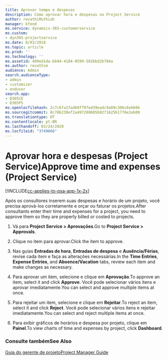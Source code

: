 ```yaml
---
title: Aprovar tempo e despesas
description: Como aprovar hora e despesas no Project Service
author: revathiMuthiah
manager: kfend
ms.service: dynamics-365-customerservice
ms.custom:
- dyn365-projectservice
ms.date: 8/03/2018
ms.topic: article
ms.prod: ''
ms.technology: ''
ms.assetid: 499ed1da-bb94-4184-8599-581bbd2b784a
ms.author: revathim
audience: Admin
search.audienceType:
- admin
- customizer
- enduser
search.app:
- D365CE
- D365PS
ms.openlocfilehash: 2c7c6fa1fadb9f797ed39eadc9a89c306c6eb60b
ms.sourcegitcommit: 8c786230ef2a497280885b827162561776e2eb00
ms.translationtype: HT
ms.contentlocale: pt-BR
ms.lasthandoff: 03/24/2020
ms.locfileid: "3749066"
---
```

# <a name="approve-time-and-expenses-project-service"></a><span data-ttu-id="4a25a-103">Aprovar hora e despesas (Project Service)</span><span class="sxs-lookup"><span data-stu-id="4a25a-103">Approve time and expenses (Project Service)</span></span>

[!INCLUDE[cc-applies-to-psa-app-1x-2x](../includes/cc-applies-to-psa-app-1x-2x.md)]

<span data-ttu-id="4a25a-104">Após os consultores inserem suas despesas e horário de um projeto, você precisa aprová-los corretamente e orçar ou faturar os projetos.</span><span class="sxs-lookup"><span data-stu-id="4a25a-104">After consultants enter their time and expenses for a project, you need to approve them so they are properly billed or costed to projects.</span></span>  
  
1.  <span data-ttu-id="4a25a-105">Vá para **Project Service > Aprovações**.</span><span class="sxs-lookup"><span data-stu-id="4a25a-105">Go to **Project Service > Approvals**.</span></span>  
  
2.  <span data-ttu-id="4a25a-106">Clique no item para aprovar.</span><span class="sxs-lookup"><span data-stu-id="4a25a-106">Click the item to approve.</span></span>  
  
3.  <span data-ttu-id="4a25a-107">Nas guias **Entradas de hora**, **Entradas de despesa** e **Ausência/Férias**, revise cada item e faça as alterações necessárias.</span><span class="sxs-lookup"><span data-stu-id="4a25a-107">In the **Time Entries**, **Expense Entries**, and **Absence/Vacation** tabs, review each item and make changes as necessary.</span></span>  
  
4.  <span data-ttu-id="4a25a-108">Para aprovar um item, selecione e clique em **Aprovação**.</span><span class="sxs-lookup"><span data-stu-id="4a25a-108">To approve an item, select it and click **Approve**.</span></span> <span data-ttu-id="4a25a-109">Você pode selecionar vários itens e aprovar imediatamente.</span><span class="sxs-lookup"><span data-stu-id="4a25a-109">You can select and approve multiple items at once.</span></span>  
  
5.  <span data-ttu-id="4a25a-110">Para rejeitar um item, selecione e clique em **Rejeitar**.</span><span class="sxs-lookup"><span data-stu-id="4a25a-110">To reject an item, select it and click **Reject**.</span></span> <span data-ttu-id="4a25a-111">Você pode selecionar vários itens e rejeitar imediatamente.</span><span class="sxs-lookup"><span data-stu-id="4a25a-111">You can select and reject multiple items at once.</span></span>  
  
6.  <span data-ttu-id="4a25a-112">Para exibir gráficos de horários e despesa por projeto, clique em **Painel**.</span><span class="sxs-lookup"><span data-stu-id="4a25a-112">To view charts of time and expenses by project, click **Dashboard**.</span></span>  
  
### <a name="see-also"></a><span data-ttu-id="4a25a-113">Consulte também</span><span class="sxs-lookup"><span data-stu-id="4a25a-113">See Also</span></span>  
 [<span data-ttu-id="4a25a-114">Guia do gerente de projeto</span><span class="sxs-lookup"><span data-stu-id="4a25a-114">Project Manager Guide</span></span>](../project-service/project-manager-guide.md)
